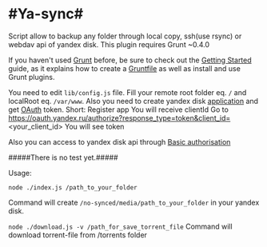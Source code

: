 #Ya-sync#
=======

Script allow to backup any folder through local copy, ssh(use rsync) or webdav api of yandex disk. This plugin requires Grunt ~0.4.0

If you haven't used [Grunt](http://gruntjs.com/) before, be sure to check out the [Getting Started](http://gruntjs.com/getting-started) guide, as it explains how to create a [Gruntfile](http://gruntjs.com/sample-gruntfile) as well as install and use Grunt plugins.

You need to edit ```lib/config.js``` file. Fill your remote root folder eq. ```/``` and localRoot eq. ```/var/www```. Also you need to create yandex disk [application](https://oauth.yandex.ru/client/my) and get [OAuth](https://oauth.yandex.ru/) token.
Short:
 Register app
 You will receive clientId
 Go to https://oauth.yandex.ru/authorize?response_type=token&client_id=<your_client_id>
 You will see token

Also you can access to yandex disk api through [Basic authorisation](https://tech.yandex.ru/disk/doc/dg/concepts/quickstart-docpage/#oauth_1)

#####There is no test yet.#####

Usage:
```
node ./index.js /path_to_your_folder
```
Command will create `/no-synced/media/path_to_your_folder` in your yandex disk.

`node ./download.js -v /path_for_save_torrent_file`
Command will download torrent-file from /torrents folder
